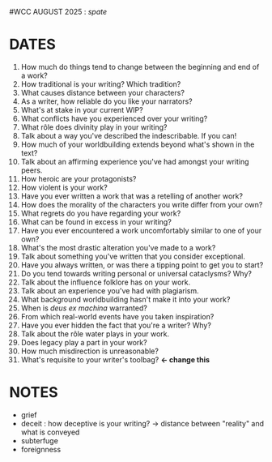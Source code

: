 #WCC AUGUST 2025 : *spate*
<!-- Atra-ḫasīs -->

# DATES
1. How much do things tend to change between the beginning and end of a work?
2. How traditional is your writing? Which tradition?
3. What causes distance between your characters?
4. As a writer, how reliable do you like your narrators?
5. What's at stake in your current WIP?
6. What conflicts have you experienced over your writing?
7. What rôle does divinity play in your writing?
8. Talk about a way you've described the indescribable. If you can!
9. How much of your worldbuilding extends beyond what's shown in the text?
10. Talk about an affirming experience you've had amongst your writing peers. 
11. How heroic are your protagonists?
12. How violent is your work?
13. Have you ever written a work that was a retelling of another work?
14. How does the morality of the characters you write differ from your own?
15. What regrets do you have regarding your work?
16. What can be found in excess in your writing?
17. Have you ever encountered a work uncomfortably similar to one of your own?
18. What's the most drastic alteration you've made to a work?
19. Talk about something you've written that you consider exceptional.
20. Have you always written, or was there a tipping point to get you to start?
21. Do you tend towards writing personal or universal cataclysms? Why?
22. Talk about the influence folklore has on your work.
23. Talk about an experience you've had with plagiarism.
24. What background worldbuilding hasn't make it into your work?
25. When is *deus ex machina* warranted?
26. From which real-world events have you taken inspiration?
27. Have you ever hidden the fact that you're a writer? Why?
28. Talk about the rôle water plays in your work.
29. Does legacy play a part in your work?
30. How much misdirection is unreasonable?
31. What's requisite to your writer's toolbag? **← change this**

# NOTES
- grief
- deceit : how deceptive is your writing? → distance between "reality" and what is conveyed
- subterfuge
- foreignness
